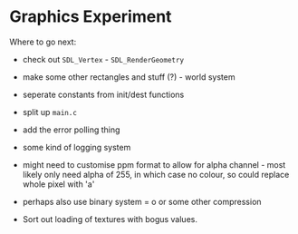 # Graphics Experiment

Where to go next:
- check out `SDL_Vertex` - `SDL_RenderGeometry`
- make some other rectangles and stuff (?) - world system
- seperate constants from init/dest functions
- split up `main.c`
- add the error polling thing
- some kind of logging system

- might need to customise ppm format to allow for alpha channel - most likely
  only need alpha of 255, in which case no colour, so could replace whole pixel
  with 'a'
- perhaps also use binary system    = o or some other compression


- Sort out loading of textures with bogus values.
